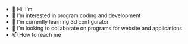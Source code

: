 - 👋 Hi, I’m 
- 👀 I’m interested in program coding and development
- 🌱 I’m currently learning 3d configurator
- 💞️ I’m looking to collaborate on programs for website and applications
- 📫 How to reach me
